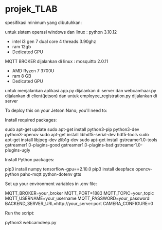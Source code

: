 # projek_TLAB
spesifikasi minimum yang dibutuhkan:

untuk sistem operasi windows dan linux : python 3.10.12
- intel i3 gen 7 dual core 4 threads 3.90ghz
- ram 12gb
- Dedicated GPU
  
MQTT BROKER dijalankan di linux : mosquitto 2.0.11
- AMD Ryzen 7 3700U
- ram 8 GB
- Dedicated GPU
  
untuk menjalankan aplikasi app.py dijalankan di server dan webcamhaar.py dijalankan di client(jetson) dan untuk employee_registration.py dijalankan di server 

To deploy this on your Jetson Nano, you'll need to:

Install required packages:

sudo apt-get update
sudo apt-get install python3-pip python3-dev python3-opencv
sudo apt-get install libhdf5-serial-dev hdf5-tools
sudo apt-get install libjpeg-dev zlib1g-dev
sudo apt-get install gstreamer1.0-tools gstreamer1.0-plugins-good gstreamer1.0-plugins-bad gstreamer1.0-plugins-ugly

Install Python packages:

pip3 install numpy tensorflow-gpu==2.10.0
pip3 install deepface opencv-python paho-mqtt python-dotenv gtts

Set up your environment variables in .env file:

MQTT_BROKER=your_broker
MQTT_PORT=1883
MQTT_TOPIC=your_topic
MQTT_USERNAME=your_username
MQTT_PASSWORD=your_password
BACKEND_SERVER_URL=http://your_server:port
CAMERA_CONFIGURE=0

Run the script:

python3 webcamdeep.py
